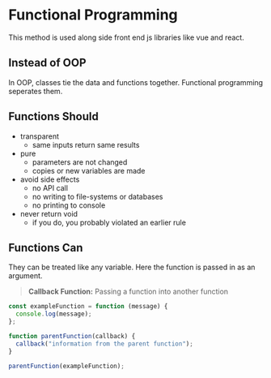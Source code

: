 # Functional Programming

This method is used along side front end js libraries like vue and react.

## Instead of OOP

In OOP, classes tie the data and functions together.
Functional programming seperates them.

## Functions Should

- transparent
  - same inputs return same results
- pure
  - parameters are not changed
  - copies or new variables are made
- avoid side effects
  - no API call
  - no writing to file-systems or databases
  - no printing to console
- never return void
  - if you do, you probably violated an earlier rule

## Functions Can

They can be treated like any variable. Here the function is passed in as an argument.

> **Callback Function:** Passing a function into another function

```js
const exampleFunction = function (message) {
  console.log(message);
};

function parentFunction(callback) {
  callback("information from the parent function");
}

parentFunction(exampleFunction);
```
